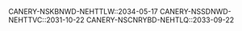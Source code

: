 CANERY-NSKBNWD-NEHTTLW::2034-05-17
CANERY-NSSDNWD-NEHTTVC::2031-10-22
CANERY-NSCNRYBD-NEHTLQ::2033-09-22